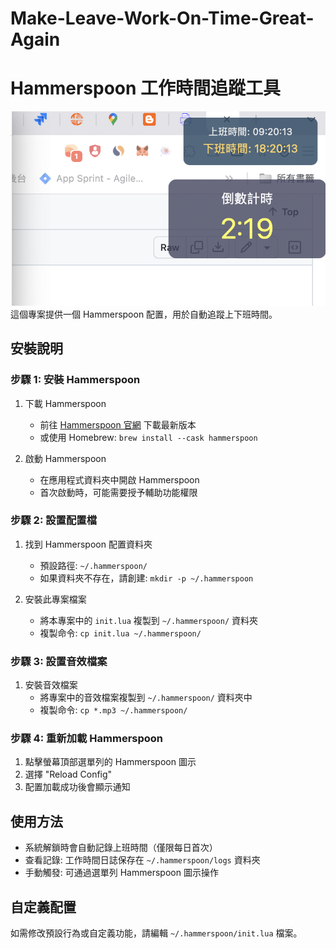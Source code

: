 # Make-Leave-Work-On-Time-Great-Again

# Hammerspoon 工作時間追蹤工具
![Hammerspoon 圖示](images/screenshot.png)
這個專案提供一個 Hammerspoon 配置，用於自動追蹤上下班時間。

## 安裝說明

### 步驟 1: 安裝 Hammerspoon

1. 下載 Hammerspoon
   - 前往 [Hammerspoon 官網](https://www.hammerspoon.org/) 下載最新版本
   - 或使用 Homebrew: `brew install --cask hammerspoon`

2. 啟動 Hammerspoon
   - 在應用程式資料夾中開啟 Hammerspoon
   - 首次啟動時，可能需要授予輔助功能權限

### 步驟 2: 設置配置檔

1. 找到 Hammerspoon 配置資料夾
   - 預設路徑: `~/.hammerspoon/`
   - 如果資料夾不存在，請創建: `mkdir -p ~/.hammerspoon`

2. 安裝此專案檔案
   - 將本專案中的 `init.lua` 複製到 `~/.hammerspoon/` 資料夾
   - 複製命令: `cp init.lua ~/.hammerspoon/`

### 步驟 3: 設置音效檔案

1. 安裝音效檔案
   - 將專案中的音效檔案複製到 `~/.hammerspoon/` 資料夾中
   - 複製命令: `cp *.mp3 ~/.hammerspoon/`

### 步驟 4: 重新加載 Hammerspoon

1. 點擊螢幕頂部選單列的 Hammerspoon 圖示
2. 選擇 "Reload Config"
3. 配置加載成功後會顯示通知

## 使用方法

- 系統解鎖時會自動記錄上班時間（僅限每日首次）
- 查看記錄: 工作時間日誌保存在 `~/.hammerspoon/logs` 資料夾
- 手動觸發: 可通過選單列 Hammerspoon 圖示操作

## 自定義配置

如需修改預設行為或自定義功能，請編輯 `~/.hammerspoon/init.lua` 檔案。
